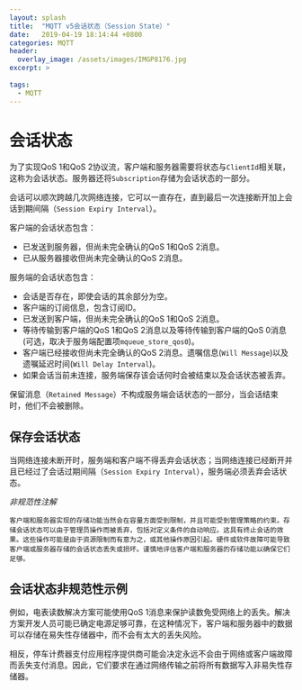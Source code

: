 ```yaml
---
layout: splash
title:  "MQTT v5会话状态（Session State）"
date:   2019-04-19 18:14:44 +0800
categories: MQTT
header:
  overlay_image: /assets/images/IMGP8176.jpg
excerpt: >
     
tags: 
  - MQTT
---
```

# 会话状态

为了实现QoS 1和QoS 2协议流，客户端和服务器需要将状态与`ClientId`相关联，这称为会话状态。服务器还将`Subscription`存储为会话状态的一部分。

会话可以顺次跨越几次网络连接，它可以一直存在，直到最后一次连接断开加上会话到期间隔（`Session Expiry Interval`）。

客户端的会话状态包含：

* 已发送到服务器，但尚未完全确认的QoS 1和QoS 2消息。
* 已从服务器接收但尚未完全确认的QoS 2消息。

服务端的会话状态包含：

* 会话是否存在，即使会话的其余部分为空。
* 客户端的订阅信息，包含订阅ID。
* 已发送到客户端，但尚未完全确认的QoS 1和QoS 2消息。
* 等待传输到客户端的QoS 1和QoS 2消息以及等待传输到客户端的QoS 0消息(可选，取决于服务端配置项`mqueue_store_qos0`)。
* 客户端已经接收但尚未完全确认的QoS 2消息。遗嘱信息(`Will Message`)以及遗嘱延迟时间(`Will Delay Interval`)。
* 如果会话当前未连接，服务端保存该会话何时会被结束以及会话状态被丢弃。

保留消息（`Retained Message`）不构成服务端会话状态的一部分，当会话结束时，他们不会被删除。

## 保存会话状态

当网络连接未断开时，服务端和客户端不得丢弃会话状态；当网络连接已经断开并且已经过了会话过期间隔（`Session Expiry Interval`），服务端必须丢弃会话状态。

*非规范性注解*

    客户端和服务器实现的存储功能当然会在容量方面受到限制，并且可能受到管理策略的约束。存储会话状态可以由于管理员操作而被丢弃，包括对定义条件的自动响应。这具有终止会话的效果。这些操作可能是由于资源限制而有意为之，或其他操作原因引起。硬件或软件故障可能导致客户端或服务器存储的会话状态丢失或损坏。谨慎地评估客户端和服务器的存储功能以确保它们足够。


## 会话状态非规范性示例

例如，电表读数解决方案可能使用QoS 1消息来保护读数免受网络上的丢失。解决方案开发人员可能已确定电源足够可靠，在这种情况下，客户端和服务器中的数据可以存储在易失性存储器中，而不会有太大的丢失风险。

相反，停车计费器支付应用程序提供商可能会决定永远不会由于网络或客户端故障而丢失支付消息。因此，它们要求在通过网络传输之前将所有数据写入非易失性存储器。



